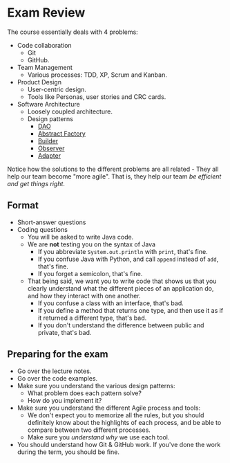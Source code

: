 # Exam Review

The course essentially deals with 4 problems:
 * Code collaboration
   * Git
   * GitHub.
 * Team Management
   * Various processes: TDD, XP, Scrum and Kanban.
 * Product Design
   * User-centric design.
   * Tools like Personas, user stories and CRC cards.
 * Software Architecture
   * Loosely coupled architecture.
   * Design patterns
     * [DAO](https://github.com/csc301-fall2014/DAOExample)
     * [Abstract Factory](https://github.com/csc301-fall2014/AbstractFactoryExample)
     * [Builder](https://github.com/csc301-fall2014/BuilderExample)
     * [Observer](https://github.com/csc301-fall2014/ObserverAndAdapterExample)
     * [Adapter](https://github.com/csc301-fall2014/ObserverAndAdapterExample)
     
Notice how the solutions to the different problems are all related - 
They all help our team become "more agile". That is, they help our team _be efficient and get things right_.


## Format

 * Short-answer questions
 * Coding questions
   * You will be asked to write Java code.
   * We are __not__ testing you on the syntax of Java
     * If you abbreviate `System.out.println` with `print`, that's fine.
     * If you confuse Java with Python, and call `append` instead of `add`, that's fine.
     * If you forget a semicolon, that's fine.
   * That being said, we want you to write code that shows us that you 
     clearly understand what the different pieces of an application do, 
     and how they interact with one another.
     * If you confuse a class with an interface, that's bad.
     * If you define a method that returns one type, and then use it as if it returned a different type, that's bad.
     * If you don't understand the difference between public and private, that's bad.
   
## Preparing for the exam

 * Go over the lecture notes.
 * Go over the code examples.
 * Make sure you understand the various design patterns:
   * What problem does each pattern solve?
   * How do you implement it?
 * Make sure you understand the different Agile process and tools:
   * We don't expect you to memorize all the rules, but you should definitely know about the highlights of each process, and be able to compare between two different processes.
   * Make sure you _understand why_ we use each tool.
 * You should understand how Git & GitHub work. If you've done the work during the term, you should be fine.
